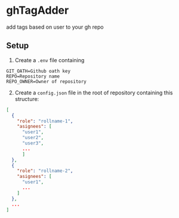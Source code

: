 # ghTagAdder

add tags based on user to your gh repo

## Setup

1. Create a `.env` file containing

```env
GIT_OATH=Github oath key
REPO=Repository name
REPO_OWNER=Owner of repository
```

2. Create a `config.json` file in the root of repository containing this structure:

```json
[
  {
    "role": "rollname-1",
    "asignees": [
      "user1",
      "user2",
      "user3",
      ...
      ]
  },
  {
    "role": "rollname-2",
    "asignees": [
      "user1",
      ...
    ]
  },
  ...
]
```
